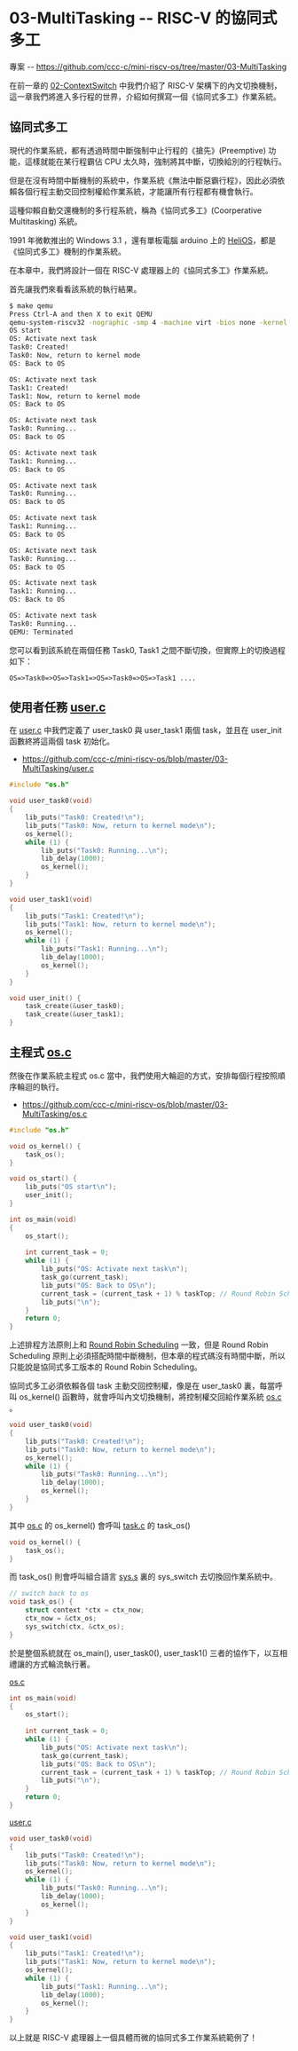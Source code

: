 # 03-MultiTasking -- RISC-V 的協同式多工

[os.c]:https://github.com/ccc-c/mini-riscv-os/blob/master/03-MultiTasking/os.c

[task.c]:https://github.com/ccc-c/mini-riscv-os/blob/master/03-MultiTasking/task.c

[user.c]:https://github.com/ccc-c/mini-riscv-os/blob/master/03-MultiTasking/user.c

[sys.s]:https://github.com/ccc-c/mini-riscv-os/blob/master/03-MultiTasking/sys.s

專案 -- https://github.com/ccc-c/mini-riscv-os/tree/master/03-MultiTasking

在前一章的 [02-ContextSwitch](02-ContextSwitch.md) 中我們介紹了 RISC-V 架構下的內文切換機制，這一章我們將進入多行程的世界，介紹如何撰寫一個《協同式多工》作業系統。

## 協同式多工

現代的作業系統，都有透過時間中斷強制中止行程的《搶先》(Preemptive) 功能，這樣就能在某行程霸佔 CPU 太久時，強制將其中斷，切換給別的行程執行。

但是在沒有時間中斷機制的系統中，作業系統《無法中斷惡霸行程》，因此必須依賴各個行程主動交回控制權給作業系統，才能讓所有行程都有機會執行。

這種仰賴自動交還機制的多行程系統，稱為《協同式多工》(Coorperative Multitasking) 系統。

1991 年微軟推出的 Windows 3.1 ，還有單板電腦 arduino 上的 [HeliOS](https://github.com/MannyPeterson/HeliOS)，都是《協同式多工》機制的作業系統。

在本章中，我們將設計一個在 RISC-V 處理器上的《協同式多工》作業系統。

首先讓我們來看看該系統的執行結果。

```sh
$ make qemu
Press Ctrl-A and then X to exit QEMU
qemu-system-riscv32 -nographic -smp 4 -machine virt -bios none -kernel os.elf
OS start
OS: Activate next task
Task0: Created!
Task0: Now, return to kernel mode
OS: Back to OS

OS: Activate next task
Task1: Created!
Task1: Now, return to kernel mode
OS: Back to OS

OS: Activate next task
Task0: Running...
OS: Back to OS

OS: Activate next task
Task1: Running...
OS: Back to OS

OS: Activate next task
Task0: Running...
OS: Back to OS

OS: Activate next task
Task1: Running...
OS: Back to OS

OS: Activate next task
Task0: Running...
OS: Back to OS

OS: Activate next task
Task1: Running...
OS: Back to OS

OS: Activate next task
Task0: Running...
QEMU: Terminated
```

您可以看到該系統在兩個任務 Task0, Task1 之間不斷切換，但實際上的切換過程如下： 

```
OS=>Task0=>OS=>Task1=>OS=>Task0=>OS=>Task1 ....
```

## 使用者任務 [user.c]

在 [user.c] 中我們定義了 user_task0 與 user_task1 兩個 task，並且在 user_init 函數終將這兩個 task 初始化。

* https://github.com/ccc-c/mini-riscv-os/blob/master/03-MultiTasking/user.c

```cpp
#include "os.h"

void user_task0(void)
{
	lib_puts("Task0: Created!\n");
	lib_puts("Task0: Now, return to kernel mode\n");
	os_kernel();
	while (1) {
		lib_puts("Task0: Running...\n");
		lib_delay(1000);
		os_kernel();
	}
}

void user_task1(void)
{
	lib_puts("Task1: Created!\n");
	lib_puts("Task1: Now, return to kernel mode\n");
	os_kernel();
	while (1) {
		lib_puts("Task1: Running...\n");
		lib_delay(1000);
		os_kernel();
	}
}

void user_init() {
	task_create(&user_task0);
	task_create(&user_task1);
}
```

## 主程式 [os.c]

然後在作業系統主程式 os.c 當中，我們使用大輪迴的方式，安排每個行程按照順序輪迴的執行。

* https://github.com/ccc-c/mini-riscv-os/blob/master/03-MultiTasking/os.c

```cpp
#include "os.h"

void os_kernel() {
	task_os();
}

void os_start() {
	lib_puts("OS start\n");
	user_init();
}

int os_main(void)
{
	os_start();
	
	int current_task = 0;
	while (1) {
		lib_puts("OS: Activate next task\n");
		task_go(current_task);
		lib_puts("OS: Back to OS\n");
		current_task = (current_task + 1) % taskTop; // Round Robin Scheduling
		lib_puts("\n");
	}
	return 0;
}
```

上述排程方法原則上和 [Round Robin Scheduling](https://en.wikipedia.org/wiki/Round-robin_scheduling) 一致，但是 Round Robin Scheduling 原則上必須搭配時間中斷機制，但本章的程式碼沒有時間中斷，所以只能說是協同式多工版本的 Round Robin Scheduling。

協同式多工必須依賴各個 task 主動交回控制權，像是在 user_task0 裏，每當呼叫 os_kernel() 函數時，就會呼叫內文切換機制，將控制權交回給作業系統 [os.c] 。

```cpp
void user_task0(void)
{
	lib_puts("Task0: Created!\n");
	lib_puts("Task0: Now, return to kernel mode\n");
	os_kernel();
	while (1) {
		lib_puts("Task0: Running...\n");
		lib_delay(1000);
		os_kernel();
	}
}
```

其中 [os.c] 的 os_kernel() 會呼叫 [task.c] 的 task_os()

```cpp
void os_kernel() {
	task_os();
}
```

而 task_os() 則會呼叫組合語言 [sys.s] 裏的 sys_switch 去切換回作業系統中。

```cpp
// switch back to os
void task_os() {
	struct context *ctx = ctx_now;
	ctx_now = &ctx_os;
	sys_switch(ctx, &ctx_os);
}
```

於是整個系統就在 os_main(), user_task0(), user_task1() 三者的協作下，以互相禮讓的方式輪流執行著。

[os.c]

```cpp
int os_main(void)
{
	os_start();
	
	int current_task = 0;
	while (1) {
		lib_puts("OS: Activate next task\n");
		task_go(current_task);
		lib_puts("OS: Back to OS\n");
		current_task = (current_task + 1) % taskTop; // Round Robin Scheduling
		lib_puts("\n");
	}
	return 0;
}
```

[user.c]

```cpp
void user_task0(void)
{
	lib_puts("Task0: Created!\n");
	lib_puts("Task0: Now, return to kernel mode\n");
	os_kernel();
	while (1) {
		lib_puts("Task0: Running...\n");
		lib_delay(1000);
		os_kernel();
	}
}

void user_task1(void)
{
	lib_puts("Task1: Created!\n");
	lib_puts("Task1: Now, return to kernel mode\n");
	os_kernel();
	while (1) {
		lib_puts("Task1: Running...\n");
		lib_delay(1000);
		os_kernel();
	}
}
```

以上就是 RISC-V 處理器上一個具體而微的協同式多工作業系統範例了！

